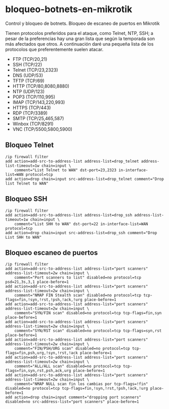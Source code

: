 # bloqueo-botnets-en-mikrotik
Control y bloqueo de botnets. Bloqueo de escaneo de puertos en Mikrotik

Tienen protocolos preferidos para el ataque, como Telnet, NTP, SSH; a pesar de la preferencias hay una gran lista que según la temporada son más afectados que otros. A continuación daré una pequeña lista de los protocolos que preferentemente suelen atacar.

* FTP (TCP/20,21)
* SSH (TCP/22)
* Telnet (TCP/23,2323)
* DNS (UDP/53)
* TFTP (TCP/69)
* HTTP (TCP/80,8080,8880)
* NTP (UDP/123)
* POP3 (TCP/110,995)
* IMAP (TCP/143,220,993)
* HTTPS (TCP/443)
* RDP (TCP/3389)
* SMTP (TCP/25,465,587)
* Winbox (TCP/8291)
* VNC (TCP/5500,5800,5900)

## Bloqueo Telnet 

```
/ip firewall filter
add action=add-src-to-address-list address-list=drop_telnet address-list-timeout=1w chain=input \
    comment="List Telnet to WAN" dst-port=23,2323 in-interface-list=WAN protocol=tcp 
add action=drop chain=input src-address-list=drop_telnet comment="Drop list Telnet to WAN"
```

## Bloqueo SSH

```
/ip firewall filter
add action=add-src-to-address-list address-list=drop_ssh address-list-timeout=1w chain=input \
    comment="List SHH to WAN" dst-port=22 in-interface-list=WAN protocol=tcp
add action=drop chain=input src-address-list=drop_ssh comment="Drop List SHH to WAN"
```


## Bloqueo escaneo de puertos

```
/ip firewall filter
add action=add-src-to-address-list address-list="port scanners" address-list-timeout=2w chain=input \ 
    comment="Port scanners to list" disabled=no protocol=tcp psd=21,3s,3,1 place-before=1
add action=add-src-to-address-list address-list="port scanners" address-list-timeout=2w chain=input \ 
    comment="NMAP FIN Stealth scan" disabled=no protocol=tcp tcp-flags=fin,!syn,!rst,!psh,!ack,!urg place-before=1
add action=add-src-to-address-list address-list="port scanners" address-list-timeout=2w chain=input \
    comment="SYN/FIN scan" disabled=no protocol=tcp tcp-flags=fin,syn place-before=1
add action=add-src-to-address-list address-list="port scanners" address-list-timeout=2w chain=input \
    comment="SYN/RST scan" disabled=no protocol=tcp tcp-flags=syn,rst place-before=1
add action=add-src-to-address-list address-list="port scanners" address-list-timeout=2w chain=input \
    comment="FIN/PSH/URG scan" disabled=no protocol=tcp tcp-flags=fin,psh,urg,!syn,!rst,!ack place-before=1
add action=add-src-to-address-list address-list="port scanners" address-list-timeout=2w chain=input \
    comment="ALL/ALL scan" disabled=no protocol=tcp tcp-flags=fin,syn,rst,psh,ack,urg place-before=1
add action=add-src-to-address-list address-list="port scanners" address-list-timeout=2w chain=input \
    comment="NMAP NULL scan fin los cambias por tcp-flags=!fin" disabled=no protocol=tcp tcp-flags=fin,!syn,!rst,!psh,!ack,!urg place-before=1
add action=drop chain=input comment="dropping port scanners" disabled=no src-address-list="port scanners" place-before=1
```
